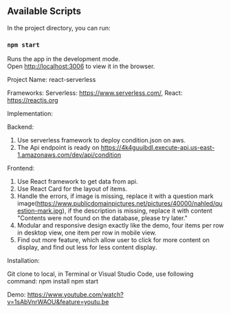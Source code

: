 ## Available Scripts

In the project directory, you can run:

### `npm start`

Runs the app in the development mode.\
Open [http://localhost:3006](http://localhost:3000) to view it in the browser.

Project Name: react-serverless

Frameworks: Serverless: https://www.serverless.com/, React: https://reactjs.org

Implementation:

Backend:
1. Use serverless framework to deploy condition.json on aws.
2. The Api endpoint is ready on https://4k4guuibdl.execute-api.us-east-1.amazonaws.com/dev/api/condition

Frontend:
1. Use React framework to get data from api.
2. Use React Card for the layout of items.
3. Handle the errors, if image is missing, replace it with a question mark image(https://www.publicdomainpictures.net/pictures/40000/nahled/question-mark.jpg),
if the description is missing, replace it with content "Contents were not found on the database, please try later."
4. Modular and responsive design exactly like the demo, four items per row in desktop view, one item per row in mobile view.
5. Find out more feature, which allow user to click for more content on display, and find out less for less content display.

Installation:

Git clone to local, in Terminal or Visual Studio Code, use following command:
npm install
npm start

Demo: https://www.youtube.com/watch?v=1sAbVnrWAOU&feature=youtu.be
